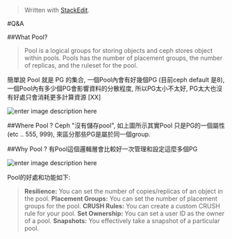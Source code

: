 


> Written with [StackEdit](https://stackedit.io/).

#Q&A

##What Pool?
>Pool is a logical groups for storing objects and ceph stores object within pools. Pools has the number of placement groups, the number of replicas, and the ruleset for the pool. 

簡單說 Pool 就是 PG 的集合, 一個Pool內會有好幾個PG (目前ceph default 是8), 一個Pool內有多少個PG會影響資料的分散程度, 所以PG太小不太好, PG太大也沒有好處只會消耗更多計算資源 [XX]

![enter image description here](https://lh3.googleusercontent.com/-4CmlpyLj6tk/VpuvbJwFkdI/AAAAAAAACb0/PWvkp0JAR_U/s0/Image.png "pool_pg1.png")

##Where Pool ?
Ceph "沒有儲存pool", 如上圖所示其實Pool 只是PG的一個屬性(etc .. 555, 999), 來區分那些PG是屬於同一個group.

##Why Pool ?
有Pool這個邏輯層會比較好一次管理和設定這麼多個PG

![enter image description here](https://lh3.googleusercontent.com/-CbLI6La84eE/Vpuvqol5B2I/AAAAAAAACcA/6Vh_e9y7ycc/s0/Image.png "pool_pg2.png")

Pool的好處和功能如下:
>**Resilience:** You can set the number of copies/replicas of an object in the pool.
>**Placement Groups:** You can set the number of placement groups for the pool.
>**CRUSH Rules:** You can create a custom CRUSH rule for your pool.
>**Set Ownership:** You can set a user ID as the owner of a pool.
>**Snapshots:** You effectively take a snapshot of a particular pool.
